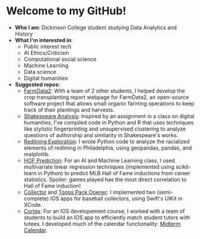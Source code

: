 # Welcome to my GitHub!
- **Who I am**: Dickinson College student studying Data Analytics and History
- **What I'm interested in**: 
   - Public interest tech
   - AI Ethics/Criticism
   - Computational social science
   - Machine Learning
   - Data science
   - Digital humanities
- **Suggested repos**: 
  - [FarmData2](https://github.com/DickinsonCollege/FarmData2): With a team of 2 other students, I helped develop the crop transplanting report webpage for FarmData2, an open-source software project that allows small organic farming operations to keep track of their plantings and harvests. 
  - [Shakespeare Analysis](https://github.com/s017274/ShakespeareAnalysis): Inspired by an assignment in a class on digital humanities, I've compiled code in Python and R that uses techniques like stylistic fingerprinting and unsupervised clustering to analyze questions of authorship and similarity in Shakespeare's works.
  - [Redlining Exploration](https://github.com/s017274/RedliningExploration): I wrote Python code to analyze the racialized elements of redlining in Philadelphia, using geopandas, pandas, and matplotlib.
  - [HOF Prediction](https://github.com/s017274/HOFPrediction): For an AI and Machine Learning class, I used multivariate linear regression techniques (implemented using scikit-learn in Python) to predict MLB Hall of Fame inductions from career statistics. Spoiler: games played has the most direct correlation to Hall of Fame induction!
  - [Collector](https://github.com/s017274/Collector) and [Topps Pack Opener](https://github.com/s017274/ToppsPackOpener): I implemented two (semi-complete) IOS apps for baseball collectors, using Swift's UIKit in XCode. 
  - [Cortex](https://github.com/Acemcshlaghg/Cortex): For an IOS developement course, I worked with a team of students to build an IOS app to efficiently match student tutors with tutees. I developed much of the calendar functionality: [Midterm Calendar](https://github.com/s017274/midtermCalendar).

<!---
s017274/s017274 is a ✨ special ✨ repository because its `README.md` (this file) appears on your GitHub profile.
You can click the Preview link to take a look at your changes.
--->
